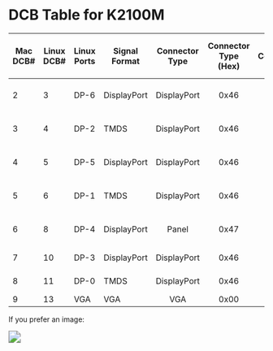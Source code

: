 # DCB Table for K2100M

| Mac DCB# | Linux DCB# | Linux Ports | Signal Format | Connector Type | Connector Type (Hex) | Connector | Linux I2C # | Linux Tag | Linux ConnTAG / macOS Bus |  OR  | HPD (?) | Links |    ?    |      Physical Port       |
| -------- | ---------- | ----------- | ------------- | :------------: | :------------------: | :-------: | :---------: | :-------: | :-----------------------: | :--: | :-----: | :---: | :-----: | :----------------------: |
| 2        | 3          | DP-6        | DisplayPort   |  DisplayPort   |         0x46         |     5     |     13      |     5     |             1             |  3   |  HPD_5  |   1   | BW UNK2 |   Unknown Port (Dock?)   |
| 3        | 4          | DP-2        | TMDS          |  DisplayPort   |         0x46         |     5     |      9      |     5     |             1             |  3   |  HPD_5  |   1   |  HDMI   |   Unknown Port (Dock?)   |
| 4        | 5          | DP-5        | DisplayPort   |  DisplayPort   |         0x46         |     4     |     12      |     4     |             1             |  3   |  HPD_4  |   0   | BW UNK2 | DisplayPort (Right-side) |
| 5        | 6          | DP-1        | TMDS          |  DisplayPort   |         0x46         |     4     |      8      |     4     |             1             |  3   |  HPD_4  |   0   |  HDMI   | DisplayPort (Right-side) |
| 6        | 8          | DP-4        | DisplayPort   |     Panel      |         0x47         |     8     |     11      |     8     |             3             |  2   |  HPD_3  |   0   | BW UNK2 |   Internal QHD Display   |
| 7        | 10         | DP-3        | DisplayPort   |  DisplayPort   |         0x46         |     7     |     10      |     7     |             2             |  1   |  HPD_2  |   0   | BW UNK2 |     HDMI Port (Back)     |
| 8        | 11         | DP-0        | TMDS          |  DisplayPort   |         0x46         |     7     |      6      |     7     |             2             |  1   |  HPD_2  |   0   |  HDMI   |     HDMI Port (Back)     |
| 9        | 13         | VGA         | VGA           |      VGA       |         0x00         |     9     |      0      |     9     |             4             |  1   |         |       |         |           VGA            |



If you prefer an image:

<img src="https://i.imgur.com/UlK7g7t.png" style="zoom:150%;" />

